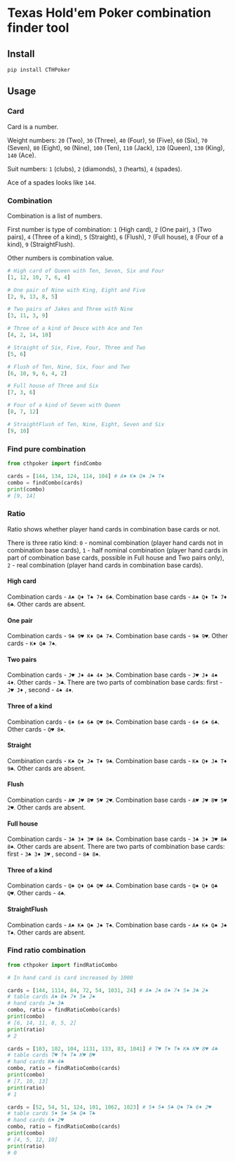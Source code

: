 # Texas Hold'em Poker combination finder tool

## Install

```
pip install CTHPoker
```

## Usage

### Card

Card is a number.

Weight numbers: `20` (Two), `30` (Three), `40` (Four), `50` (Five), `60` (Six), `70` (Seven), `80` (Eight), `90` (Nine), `100` (Ten), `110` (Jack), `120` (Queen), `130` (King), `140` (Ace).

Suit numbers: `1` (clubs), `2` (diamonds), `3` (hearts), `4` (spades).

Ace of a spades looks like `144`.

### Combination

Combination is a list of numbers.

First number is type of combination: `1` (High card), `2` (One pair), `3` (Two pairs), `4` (Three of a kind), `5` (Straight), `6` (Flush), `7` (Full house), `8` (Four of a kind), `9` (StraightFlush).

Other numbers is combination value.

```python
# High card of Queen with Ten, Seven, Six and Four
[1, 12, 10, 7, 6, 4]

# One pair of Nine with King, Eight and Five
[2, 9, 13, 8, 5]

# Two pairs of Jakes and Three with Nine
[3, 11, 3, 9]

# Three of a kind of Deuce with Ace and Ten
[4, 2, 14, 10]

# Straight of Six, Five, Four, Three and Two
[5, 6]

# Flush of Ten, Nine, Six, Four and Two
[6, 10, 9, 6, 4, 2]

# Full house of Three and Six
[7, 3, 6]

# Four of a kind of Seven with Queen
[8, 7, 12]

# StraightFlush of Ten, Nine, Eight, Seven and Six
[9, 10]
```

### Find pure combination

```python
from cthpoker import findCombo

cards = [144, 134, 124, 114, 104] # A♠ K♠ Q♠ J♠ T♠
combo = findCombo(cards)
print(combo)
# [9, 14]
```

### Ratio

Ratio shows whether player hand cards in combination base cards or not.

There is three ratio kind: `0` - nominal combination (player hand cards not in combination base cards), `1` - half nominal combination (player hand cards in part of combination base cards, possible in Full house and Two pairs only), `2` - real combination (player hand cards in combination base cards).

#### High card

Combination cards - `A♠ Q♦ T♠ 7♦ 6♣`. Combination base cards - `A♠ Q♦ T♠ 7♦ 6♣`. Other cards are absent.

#### One pair

Combination cards - `9♣ 9♥ K♦ Q♣ 7♠`. Combination base cards - `9♣ 9♥`. Other cards - `K♦ Q♣ 7♠`.

#### Two pairs

Combination cards - `J♥ J♦ 4♠ 4♦ 3♣`. Combination base cards - `J♥ J♦ 4♠ 4♦`. Other cards - `3♣`. There are two parts of combination base cards: first - `J♥ J♦` , second - `4♠ 4♦`.

#### Three of a kind

Combination cards - `6♦ 6♠ 6♣ Q♥ 8♠`. Combination base cards - `6♦ 6♠ 6♣`. Other cards - `Q♥ 8♠`.

#### Straight

Combination cards - `K♠ Q♦ J♠ T♦ 9♣`. Combination base cards - `K♠ Q♦ J♠ T♦ 9♣`. Other cards are absent.

#### Flush

Combination cards - `A♥ J♥ 8♥ 5♥ 2♥`. Combination base cards - `A♥ J♥ 8♥ 5♥ 2♥`. Other cards are absent.

#### Full house

Combination cards - `3♣ 3♦ 3♥ 8♣ 8♠`. Combination base cards - `3♣ 3♦ 3♥ 8♣ 8♠`. Other cards are absent. There are two parts of combination base cards: first - `3♣ 3♦ 3♥` , second - `8♣ 8♠`.

#### Three of a kind

Combination cards - `Q♠ Q♦ Q♣ Q♥ 4♣`. Combination base cards - `Q♠ Q♦ Q♣ Q♥`. Other cards - `4♣`.

#### StraightFlush

Combination cards - `A♠ K♠ Q♠ J♠ T♠`. Combination base cards - `A♠ K♠ Q♠ J♠ T♠`. Other cards are absent.



### Find ratio combination

```python
from cthpoker import findRatioCombo

# In hand card is card increased by 1000

cards = [144, 1114, 84, 72, 54, 1031, 24] # A♠ J♠ 8♠ 7♦ 5♠ 3♣ 2♠
# table cards A♠ 8♠ 7♦ 5♠ 2♠
# hand cards J♠ 3♣
combo, ratio = findRatioCombo(cards)
print(combo)
# [6, 14, 11, 8, 5, 2]
print(ratio)
# 2

cards = [103, 102, 104, 1131, 133, 83, 1041] # T♥ T♦ T♠ K♣ K♥ 8♥ 4♣
# table cards T♥ T♦ T♠ K♥ 8♥
# hand cards K♣ 4♣
combo, ratio = findRatioCombo(cards)
print(combo)
# [7, 10, 13]
print(ratio)
# 1

cards = [52, 54, 51, 124, 101, 1062, 1023] # 5♦ 5♠ 5♣ Q♠ T♣ 6♦ 2♥
# table cards 5♦ 5♠ 5♣ Q♠ T♣
# hand cards 6♦ 2♥
combo, ratio = findRatioCombo(cards)
print(combo)
# [4, 5, 12, 10]
print(ratio)
# 0
```

